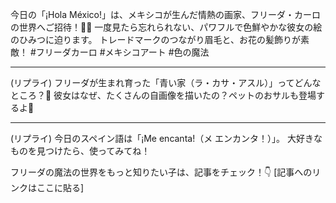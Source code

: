 今日の「¡Hola México!」は、メキシコが生んだ情熱の画家、フリーダ・カーロの世界へご招待！🎨🌺
一度見たら忘れられない、パワフルで色鮮やかな彼女の絵のひみつに迫ります。
トレードマークのつながり眉毛と、お花の髪飾りが素敵！
#フリーダカーロ #メキシコアート #色の魔法

---
(リプライ)
フリーダが生まれ育った「青い家（ラ・カサ・アスル）」ってどんなところ？💙
彼女はなぜ、たくさんの自画像を描いたの？ペットのおサルも登場するよ🐒

---
(リプライ)
今日のスペイン語は「¡Me encanta!（メ エンカンタ！）」。
大好きなものを見つけたら、使ってみてね！

フリーダの魔法の世界をもっと知りたい子は、記事をチェック！👇
[記事へのリンクはここに貼る]
